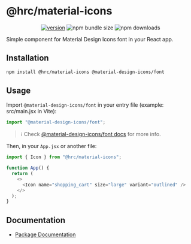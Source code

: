 # @hrc/material-icons

<div align="center">

[![version](https://img.shields.io/npm/v/%40hrc%2Fmaterial-icons)](https://www.npmjs.com/package/@hrc/material-icons)
![npm bundle size](https://img.shields.io/bundlephobia/minzip/%40hrc%2Fmaterial-icons)
![npm downloads](https://img.shields.io/npm/dm/%40hrc%2Fmaterial-icons)

</div>

Simple component for Material Design Icons font in your React app.

## Installation

```bash
npm install @hrc/material-icons @material-design-icons/font
```

## Usage

Import `@material-design-icons/font` in your entry file (example: src/main.jsx in Vite):

```js
import "@material-design-icons/font";
```

<!-- TODO: Add this info message to website -->

> :information_source: Check [@material-design-icons/font docs](https://www.npmjs.com/package/@material-design-icons/font#usage) for more info.

Then, in your `App.jsx` or another file:

```js
import { Icon } from "@hrc/material-icons";

function App() {
  return (
    <>
      <Icon name="shopping_cart" size="large" variant="outlined" />
    </>
  );
}
```

## Documentation

- [Package Documentation](https://hdoc1509.github.io/hrc/packages/material-icons/)

